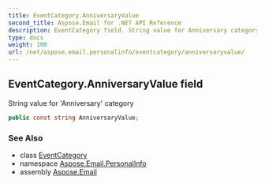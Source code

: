 ```yaml
---
title: EventCategory.AnniversaryValue
second_title: Aspose.Email for .NET API Reference
description: EventCategory field. String value for Anniversary category
type: docs
weight: 100
url: /net/aspose.email.personalinfo/eventcategory/anniversaryvalue/
---
```

## EventCategory.AnniversaryValue field

String value for 'Anniversary' category

```csharp
public const string AnniversaryValue;
```

### See Also

* class [EventCategory](../)
* namespace [Aspose.Email.PersonalInfo](../../eventcategory/)
* assembly [Aspose.Email](../../../)


